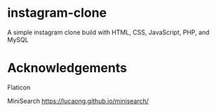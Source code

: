 # instagram-clone
A simple instagram clone build with HTML, CSS, JavaScript, PHP, and MySQL

# Acknowledgements

Flaticon

MiniSearch https://lucaong.github.io/minisearch/